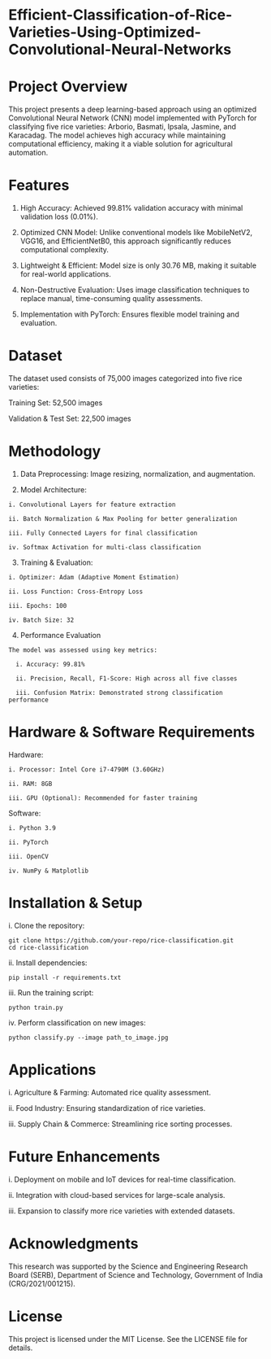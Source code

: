 # Efficient-Classification-of-Rice-Varieties-Using-Optimized-Convolutional-Neural-Networks


# Project Overview

This project presents a deep learning-based approach using an optimized Convolutional Neural Network (CNN) model implemented with PyTorch for classifying five rice varieties: Arborio, Basmati, Ipsala, Jasmine, and Karacadag. The model achieves high accuracy while maintaining computational efficiency, making it a viable solution for agricultural automation.


# Features

1. High Accuracy: Achieved 99.81% validation accuracy with minimal validation loss (0.01%).

2. Optimized CNN Model: Unlike conventional models like MobileNetV2, VGG16, and EfficientNetB0, this approach significantly reduces computational complexity.

3. Lightweight & Efficient: Model size is only 30.76 MB, making it suitable for real-world applications.

4. Non-Destructive Evaluation: Uses image classification techniques to replace manual, time-consuming quality assessments.

5. Implementation with PyTorch: Ensures flexible model training and evaluation.

# Dataset

  The dataset used consists of 75,000 images categorized into five rice varieties:
  
  Training Set: 52,500 images
  
  Validation & Test Set: 22,500 images

# Methodology

  1. Data Preprocessing: Image resizing, normalization, and augmentation.
  
  2. Model Architecture:
  
    i. Convolutional Layers for feature extraction
    
    ii. Batch Normalization & Max Pooling for better generalization
    
    iii. Fully Connected Layers for final classification
    
    iv. Softmax Activation for multi-class classification
  
  3. Training & Evaluation:
  
    i. Optimizer: Adam (Adaptive Moment Estimation)
    
    ii. Loss Function: Cross-Entropy Loss
    
    iii. Epochs: 100
  
    iv. Batch Size: 32
  
  4. Performance Evaluation
  
    The model was assessed using key metrics:
  
      i. Accuracy: 99.81%
      
      ii. Precision, Recall, F1-Score: High across all five classes
      
      iii. Confusion Matrix: Demonstrated strong classification performance

# Hardware & Software Requirements

  Hardware:

    i. Processor: Intel Core i7-4790M (3.60GHz)
    
    ii. RAM: 8GB
    
    iii. GPU (Optional): Recommended for faster training

  Software:

    i. Python 3.9
    
    ii. PyTorch
    
    iii. OpenCV
    
    iv. NumPy & Matplotlib

# Installation & Setup

  i. Clone the repository:
  
    git clone https://github.com/your-repo/rice-classification.git
    cd rice-classification
  
  ii. Install dependencies:
  
    pip install -r requirements.txt
  
  iii. Run the training script:
  
    python train.py
  
  iv. Perform classification on new images:
  
    python classify.py --image path_to_image.jpg

# Applications

  i. Agriculture & Farming: Automated rice quality assessment.
  
  ii. Food Industry: Ensuring standardization of rice varieties.
  
  iii. Supply Chain & Commerce: Streamlining rice sorting processes.

# Future Enhancements

  i. Deployment on mobile and IoT devices for real-time classification.
  
  ii. Integration with cloud-based services for large-scale analysis.
  
  iii. Expansion to classify more rice varieties with extended datasets.

<!-- Contributors

Abhishek Kumar Pathak (IIT Indore)

Ankit Kumar Singh (Motihari College of Engineering)

Vimal Bhatia (IIT Indore)

Puneet Singh (IIT Indore) -->

# Acknowledgments

  This research was supported by the Science and Engineering Research Board (SERB), Department of Science and Technology, Government of India (CRG/2021/001215).

# License

  This project is licensed under the MIT License. See the LICENSE file for details.

